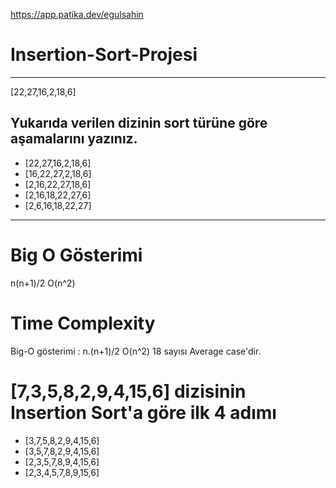 https://app.patika.dev/egulsahin
# Insertion-Sort-Projesi
--------------
[22,27,16,2,18,6]
## Yukarıda verilen dizinin sort türüne göre aşamalarını yazınız.
- [22,27,16,2,18,6]
- [16,22,27,2,18,6]
- [2,16,22,27,18,6]
- [2,16,18,22,27,6]
- [2,6,16,18,22,27]
------------------
# Big O Gösterimi
n(n+1)/2 O(n^2)
# Time Complexity
Big-O gösterimi : n.(n+1)/2 O(n^2) 18 sayısı Average case'dir.
# [7,3,5,8,2,9,4,15,6] dizisinin Insertion Sort'a göre ilk 4 adımı
- [3,7,5,8,2,9,4,15,6]
- [3,5,7,8,2,9,4,15,6]
- [2,3,5,7,8,9,4,15,6]
- [2,3,4,5,7,8,9,15,6]

